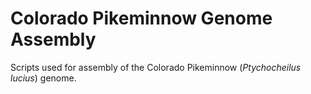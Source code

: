 # Colorado Pikeminnow Genome Assembly
Scripts used for assembly of the Colorado Pikeminnow (*Ptychocheilus lucius*) genome.
